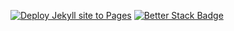 [![Deploy Jekyll site to Pages](https://github.com/thackerbroadcasting/redesign-site/actions/workflows/jekyll.yml/badge.svg)](https://github.com/thackerbroadcasting/redesign-site/actions/workflows/jekyll.yml)
[![Better Stack Badge](https://uptime.betterstack.com/status-badges/v2/monitor/ohgi.svg)](https://uptime.betterstack.com/?utm_source=status_badge)
